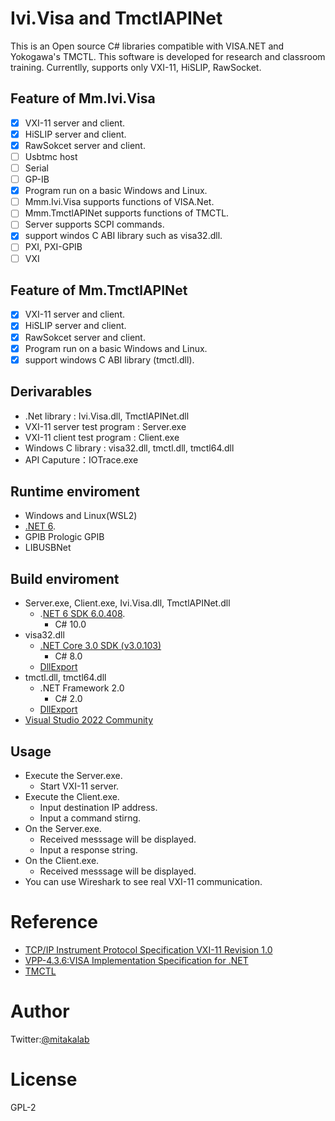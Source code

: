 # Ivi.Visa and TmctlAPINet
This is an Open source C# libraries compatible with VISA.NET and Yokogawa's TMCTL. This software is developed for research and classroom training. Currentlly, supports only VXI-11, HiSLIP, RawSocket. 

## Feature of Mm.Ivi.Visa
- [X] VXI-11 server and client.
- [X] HiSLIP server and client.
- [x] RawSokcet server and client.
- [ ] Usbtmc host
- [ ] Serial
- [ ] GP-IB
- [x] Program run on a basic Windows and Linux.
- [ ] Mmm.Ivi.Visa supports functions of VISA.Net.
- [ ] Mmm.TmctlAPINet supports functions of TMCTL.
- [ ] Server supports SCPI commands.
- [x] support windos C ABI library such as visa32.dll.
- [ ] PXI, PXI-GPIB
- [ ] VXI

## Feature of Mm.TmctlAPINet
- [X] VXI-11 server and client.
- [X] HiSLIP server and client.
- [x] RawSokcet server and client.
- [x] Program run on a basic Windows and Linux.
- [x] support windows C ABI library (tmctl.dll).

## Derivarables
- .Net library : Ivi.Visa.dll, TmctlAPINet.dll
- VXI-11 server test program : Server.exe
- VXI-11 client test program : Client.exe
- Windows C library : visa32.dll, tmctl.dll, tmctl64.dll
- API Caputure：IOTrace.exe

## Runtime enviroment
- Windows and Linux(WSL2)
- [.NET 6](https://dotnet.microsoft.com/ja-jp/download/dotnet/6.0).
- GPIB Prologic GPIB
- LIBUSBNet

## Build enviroment
- Server.exe, Client.exe, Ivi.Visa.dll, TmctlAPINet.dll
  - .[NET 6 SDK 6.0.408](https://dotnet.microsoft.com/ja-jp/download/dotnet/6.0).
    - C# 10.0
- visa32.dll
  - [.NET Core 3.0 SDK (v3.0.103)](https://dotnet.microsoft.com/ja-jp/download/dotnet/3.0)
    - C# 8.0
  - [DllExport](https://github.com/3F/DllExport)
- tmctl.dll, tmctl64.dll
  - .NET Framework 2.0
    - C# 2.0
  - [DllExport](https://github.com/3F/DllExport)
- [Visual Studio 2022 Community](https://visualstudio.microsoft.com/ja/vs/community/)

## Usage
- Execute the Server.exe.
  - Start VXI-11 server.
- Execute the Client.exe.
  - Input destination IP address.
  - Input a command stirng.
- On the Server.exe.
  - Received messsage will be displayed.
  - Input a response string.
- On the Client.exe.
  - Received messsage will be displayed.
- You can use Wireshark to see real VXI-11 communication.

# Reference
- [TCP/IP Instrument Protocol Specification VXI-11 Revision 1.0](https://www.vxibus.org/files/VXI_Specs/VXI-11.zip)
- [VPP-4.3.6:VISA Implementation Specification for .NET](https://www.ivifoundation.org/docs/vpp436_2016-06-07.pdf)
- [TMCTL](https://tmi.yokogawa.com/library/documents-downloads/software/tmctl/)

# Author
Twitter:[@mitakalab](https://twitter.com/mitakalab)

# License
GPL-2
